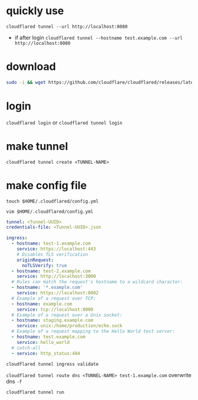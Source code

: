 # quickly use
```cloudflared tunnel --url http://localhost:8080```

- if after login
```cloudflared tunnel --hostname test.example.com --url http://localhost:8080```

# download
```sh
sudo -i && wget https://github.com/cloudflare/cloudflared/releases/latest/download/cloudflared-linux-amd64 && mv ./cloudflared-linux-amd64 /usr/local/bin/cloudflared && chmod a+x /usr/local/bin/cloudflared && cloudflared update
```

# login
```cloudflared login``` or ```cloudflared tunnel login```

# make tunnel
```cloudflared tunnel create <TUNNEL-NAME>```

# make config file
```touch $HOME/.cloudflared/config.yml```

```vim $HOME/.cloudflared/config.yml```

```config.yml
tunnel: <Tunnel-UUID>
credentials-file: <Tunnel-UUID>.json

ingress:
  - hostname: test-1.example.com
    service: https://localhost:443
    # Disables TLS verification
    originRequest:
      noTLSVerify: true
  - hostname: test-2.example.com
    service: http://localhost:3000
  # Rules can match the request's hostname to a wildcard character:
  - hostname: '*.example.com'
    service: https://localhost:8002
  # Example of a request over TCP:
  - hostname: example.com
    service: tcp://localhost:8000
  # Example of a request over a Unix socket:
  - hostname: staging.example.com
    service: unix:/home/production/echo.sock
  # Example of a request mapping to the Hello World test server:
  - hostname: test.example.com
    service: hello_world
  # catch-all
  - service: http_status:404
```

```cloudflared tunnel ingress validate```

```cloudflared tunnel route dns <TUNNEL-NAME> test-1.example.com``` overwrite dns `-f`

```cloudflared tunnel run```
